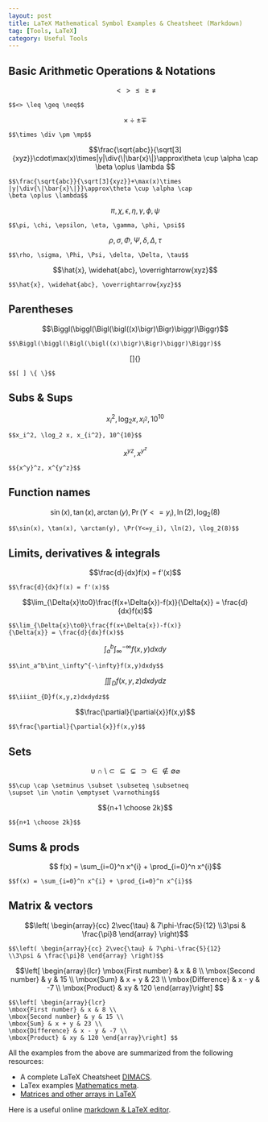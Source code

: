```yaml
---
layout: post
title: LaTeX Mathematical Symbol Examples & Cheatsheet (Markdown)
tag: [Tools, LaTeX]
category: Useful Tools
---
```



## Basic Arithmetic Operations & Notations

$$<> \leq \geq \neq$$

```
$$<> \leq \geq \neq$$
```

$$\times \div \pm \mp$$

```
$$\times \div \pm \mp$$
```

$$\frac{\sqrt{abc}}{\sqrt[3]{xyz}}\cdot\max(x)\times|y|\div{\|\bar{x}\|}\approx\theta \cup \alpha \cap \beta \oplus \lambda $$

```
$$\frac{\sqrt{abc}}{\sqrt[3]{xyz}}+\max(x)\times
|y|\div{\|\bar{x}\|}}\approx\theta \cup \alpha \cap
\beta \oplus \lambda$$
```

$$\pi, \chi, \epsilon, \eta, \gamma,\phi, \psi$$

```
$$\pi, \chi, \epsilon, \eta, \gamma, \phi, \psi$$
```

$$\rho, \sigma, \Phi, \Psi, \delta, \Delta, \tau$$

```
$$\rho, \sigma, \Phi, \Psi, \delta, \Delta, \tau$$
```

$$\hat{x}, \widehat{abc}, \overrightarrow{xyz}$$

```
$$\hat{x}, \widehat{abc}, \overrightarrow{xyz}$$
```

## Parentheses

$$\Biggl(\biggl(\Bigl(\bigl((x)\bigr)\Bigr)\biggr)\Biggr)$$

```
$$\Biggl(\biggl(\Bigl(\bigl((x)\bigr)\Bigr)\biggr)\Biggr)$$
```

$$[ ] \{ \}$$

```
$$[ ] \{ \}$$
```

## Subs & Sups

$$x_i^2, \log_2 x, x_{i^2}, 10^{10}$$

```
$$x_i^2, \log_2 x, x_{i^2}, 10^{10}$$
```

$${x^y}^z,x^{y^z}$$

```
$${x^y}^z, x^{y^z}$$
```

## Function names

$$\sin(x), \tan(x), \arctan(y), \Pr(Y<=y_i), \ln(2), \log_2(8)$$

```
$$\sin(x), \tan(x), \arctan(y), \Pr(Y<=y_i), \ln(2), \log_2(8)$$
```


## Limits, derivatives & integrals

$$\frac{d}{dx}f(x) = f'(x)$$

```
$$\frac{d}{dx}f(x) = f'(x)$$
```

$$\lim_{\Delta{x}\to0}\frac{f(x+\Delta{x})-f(x)}{\Delta{x}} = \frac{d}{dx}f(x)$$

```
$$\lim_{\Delta{x}\to0}\frac{f(x+\Delta{x})-f(x)}
{\Delta{x}} = \frac{d}{dx}f(x)$$
```

$$\int_a^b\int_\infty^{-\infty}f(x,y)dxdy$$

```
$$\int_a^b\int_\infty^{-\infty}f(x,y)dxdy$$
```

$$\iiint_{D}f(x,y,z)dxdydz$$

```
$$\iiint_{D}f(x,y,z)dxdydz$$
```

$$\frac{\partial}{\partial{x}}f(x,y)$$

```
$$\frac{\partial}{\partial{x}}f(x,y)$$
```

## Sets

$$\cup \cap \setminus \subset \subseteq \subsetneq \supset \in \notin \emptyset \varnothing$$

```
$$\cup \cap \setminus \subset \subseteq \subsetneq
\supset \in \notin \emptyset \varnothing$$
```

$${n+1 \choose 2k}$$

```
$${n+1 \choose 2k}$$
```

## Sums & prods

$$ f(x) = \sum_{i=0}^n x^{i} + \prod_{i=0}^n x^{i}$$

```
$$f(x) = \sum_{i=0}^n x^{i} + \prod_{i=0}^n x^{i}$$
```


## Matrix & vectors

$$\left( \begin{array}{cc} 2\vec{\tau} & 7\phi-\frac{5}{12} \\3\psi & \frac{\pi}8 \end{array} \right)$$

```
$$\left( \begin{array}{cc} 2\vec{\tau} & 7\phi-\frac{5}{12}
\\3\psi & \frac{\pi}8 \end{array} \right)$$
```

$$\left[ \begin{array}{lcr}
\mbox{First number} & x & 8 \\
\mbox{Second number} & y & 15 \\
\mbox{Sum} & x + y & 23 \\
\mbox{Difference} & x - y & -7 \\
\mbox{Product} & xy & 120 \end{array}\right] $$

```
$$\left[ \begin{array}{lcr}
\mbox{First number} & x & 8 \\
\mbox{Second number} & y & 15 \\
\mbox{Sum} & x + y & 23 \\
\mbox{Difference} & x - y & -7 \\
\mbox{Product} & xy & 120 \end{array}\right] $$
```

All the examples from the above are summarized from the following resources:
- A complete LaTeX Cheatsheet [DIMACS](http://reu.dimacs.rutgers.edu/Symbols.pdf).
- LaTex examples [Mathematics meta](https://math.meta.stackexchange.com/questions/5020/mathjax-basic-tutorial-and-quick-reference).
- [Matrices and other arrays in LaTeX](http://www.maths.tcd.ie/~dwilkins/LaTeXPrimer/Matrices.html)

Here is a useful online [markdown & LaTeX editor](https://upmath.me/).
